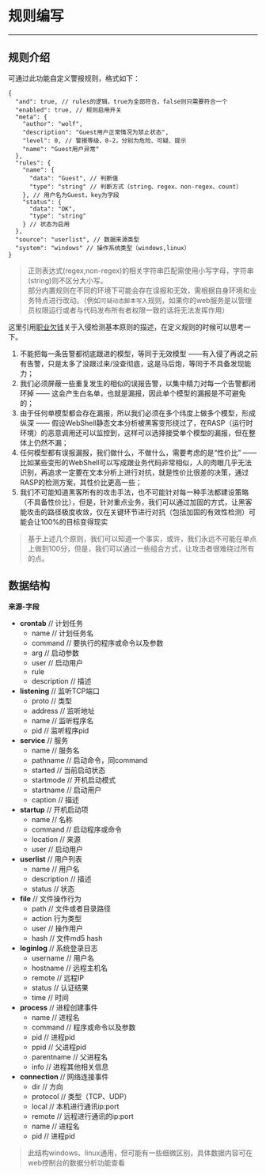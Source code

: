 # 规则编写
----------
## 规则介绍

可通过此功能自定义警报规则，格式如下：

```
{
  "and": true, // rules的逻辑，true为全部符合，false则只需要符合一个
  "enabled": true, // 规则启用开关
  "meta": {
    "author": "wolf",
    "description": "Guest用户正常情况为禁止状态",
    "level": 0, // 警报等级，0-2，分别为危险、可疑、提示
    "name": "Guest用户异常"
  },
  "rules": {
    "name": { 
      "data": "Guest", // 判断值
      "type": "string" // 判断方式（string、regex、non-regex、count）
    }, // 用户名为Guest，key为字段
    "status": {
      "data": "OK",
      "type": "string"
    } // 状态为启用
  },
  "source": "userlist", // 数据来源类型
  "system": "windows" // 操作系统类型（windows,linux）
}
```
> 正则表达式(regex,non-regex)的相关字符串匹配需使用小写字母，字符串(string)则不区分大小写。  
> 部分内置规则在不同的环境下可能会存在误报和无效，需根据自身环境和业务特点进行改动。（例如`可疑动态脚本写入`规则，如果你的web服务是以管理员权限运行或者与代码发布所有者权限一致的话将无法发挥作用）

这里引用[职业欠钱](https://xianzhi.aliyun.com/forum/topic/1626/)关于入侵检测基本原则的描述，在定义规则的时候可以思考一下。

1. 不能把每一条告警都彻底跟进的模型，等同于无效模型 ——有入侵了再说之前有告警，只是太多了没跟过来/没查彻底，这是马后炮，等同于不具备发现能力；
2. 我们必须屏蔽一些重复发生的相似的误报告警，以集中精力对每一个告警都闭环掉 —— 这会产生白名单，也就是漏报，因此单个模型的漏报是不可避免的；
3. 由于任何单模型都会存在漏报，所以我们必须在多个纬度上做多个模型，形成纵深 —— 假设WebShell静态文本分析被黑客变形绕过了，在RASP（运行时环境）的恶意调用还可以监控到，这样可以选择接受单个模型的漏报，但在整体上仍然不漏；
4. 任何模型都有误报漏报，我们做什么，不做什么，需要考虑的是“性价比” —— 比如某些变形的WebShell可以写成跟业务代码非常相似，人的肉眼几乎无法识别，再追求一定要在文本分析上进行对抗，就是性价比很差的决策，通过RASP的检测方案，其性价比更高一些；
5. 我们不可能知道黑客所有的攻击手法，也不可能针对每一种手法都建设策略（不具备性价比），但是，针对重点业务，我们可以通过加固的方式，让黑客能攻击的路径极度收敛，仅在关键环节进行对抗（包括加固的有效性检测）可能会让100%的目标变得现实

> 基于上述几个原则，我们可以知道一个事实，或许，我们永远不可能在单点上做到100分，但是，我们可以通过一些组合方式，让攻击者很难绕过所有的点。

## 数据结构

**来源-字段**
- **crontab** // 计划任务
  - name // 计划任务名
  - command // 要执行的程序或命令以及参数
  - arg // 启动参数
  - user // 启动用户
  - rule
  - description // 描述 
- **listening** // 监听TCP端口
  - proto // 类型
  - address // 监听地址
  - name // 监听程序名
  - pid // 监听程序pid
- **service** // 服务
  - name // 服务名
  - pathname // 启动命令，同command
  - started // 当前启动状态
  - startmode // 开机启动模式
  - startname // 启动用户
  - caption // 描述
- **startup** // 开机启动项
  - name // 名称
  - command // 启动程序或命令
  - location // 来源
  - user // 启动用户
- **userlist** // 用户列表
  - name // 用户名
  - description // 描述 
  - status // 状态
- **file** // 文件操作行为
  - path // 文件或者目录路径
  - action 行为类型
  - user // 操作用户
  - hash // 文件md5 hash
- **loginlog** // 系统登录日志
  - username // 用户名
  - hostname // 远程主机名
  - remote // 远程IP
  - status // 认证结果
  - time // 时间
- **process** // 进程创建事件
  - name // 进程名
  - command // 程序或命令以及参数
  - pid // 进程pid
  - ppid // 父进程pid
  - parentname // 父进程名
  - info // 进程其他相关信息
- **connection** // 网络连接事件
  - dir // 方向
  - protocol // 类型（TCP、UDP）
  - local // 本机进行通讯ip:port
  - remote // 远程进行通讯的ip:port
  - name // 进程名
  - pid  // 进程pid

> 此结构windows、linux通用，但可能有一些细微区别，具体数据内容可在web控制台的数据分析功能查看



